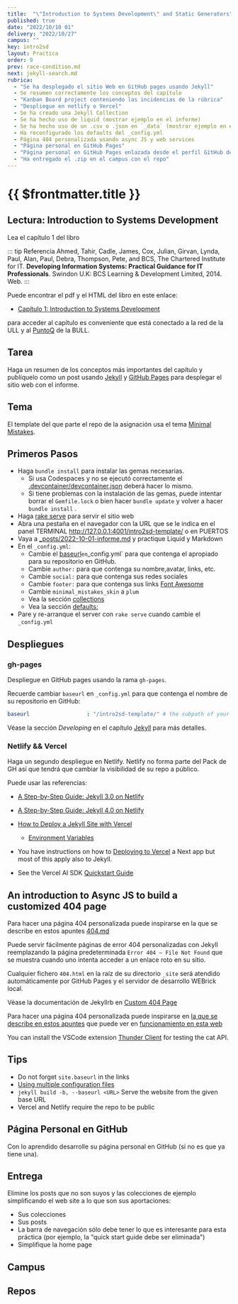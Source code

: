 ```yaml
---
title:  "\"Introduction to Systems Development\" and Static Generators"
published: true
date: "2022/10/10 01"
delivery: "2022/10/27"
campus: ""
key: intro2sd
layout: Practica
order: 9
prev: race-condition.md
next: jekyll-search.md
rubrica:
  - "Se ha desplegado el sitio Web en GitHub pages usando Jekyll"
  - Se resumen correctamente los conceptos del capítulo
  - "Kanban Board project conteniendo las incidencias de la rúbrica"
  - "Despliegue en netlify o Vercel"
  - Se ha creado una Jekyll Collection 
  - Se ha hecho uso de liquid (mostrar ejemplo en el informe)
  - Se ha hecho uso de un .csv o .json en `_data` (mostrar ejemplo en el informe)
  - Ha reconfigurado los defaults del _config.yml
  - Página 404 personalizada usando async JS y web services
  - "Página personal en GitHub Pages"
  - "Página personal en GitHub Pages enlazada desde el perfil GitHub del alumno"
  - "Ha entregado el .zip en el campus con el repo"
---
```


# {{ $frontmatter.title }}

## Lectura: Introduction to Systems Development

Lea el capítulo 1 del libro 

::: tip Referencia
Ahmed, Tahir, Cadle, James, Cox, Julian, Girvan, Lynda, Paul, Alan, Paul, Debra, Thompson, Pete, and BCS, The Chartered Institute for IT. **Developing Information Systems: Practical Guidance for IT Professionals**. Swindon U.K: BCS Learning & Development Limited, 2014. Web.
:::

Puede encontrar el pdf y el HTML del libro en este enlace:

* [Capítulo 1: Introduction to Systems Development](https://ebookcentral-proquest-com.accedys2.bbtk.ull.es/lib/bull-ebooks/detail.action?docID=1713962#) 

para acceder al capítulo es conveniente que está conectado a la red de la ULL y al [PuntoQ](https://www.ull.es/servicios/biblioteca/servicios/puntoq/) de la BULL.

## Tarea

Haga un resumen de los conceptos más importantes del capítulo y publíquelo como un post usando [Jekyll](/temas/web/jekyll) y [GitHub Pages](https://pages.github.com/) para desplegar el sitio web con el informe.

## Tema

El template del que parte el repo de la asignación usa el tema [Minimal Mistakes](https://mmistakes.github.io/minimal-mistakes/docs/quick-start-guide/).

## Primeros Pasos

- Haga `bundle install` para instalar las gemas necesarias. 
  - Si usa Codespaces y no se ejecutó correctamente el [.devcontainer/devcontainer.json](https://github.com/ULL-MII-SYTWS-2425/ull-mii-sytws-2425-intro2sd-intro2sd-template/blob/main/.devcontainer/devcontainer.json) deberá hacer lo mismo.
  - Si tiene problemas con la instalación de las gemas, puede intentar borrar el `Gemfile.lock` o bien hacer `bundle update` y volver a hacer `bundle install` .
- Haga [rake serve](https://github.com/ULL-MII-SYTWS-2425/ull-mii-sytws-2425-intro2sd-intro2sd-template/blob/main/Rakefile) para servir el sitio web
- Abra una pestaña en el navegador con la URL que se le indica en el panel TERMINAL http://127.0.0.1:4001/intro2sd-template/ o en PUERTOS
- Vaya a [_posts/2022-10-01-informe.md](https://github.com/ULL-MII-SYTWS-2425/ull-mii-sytws-2425-intro2sd-intro2sd-template/blob/main/_posts/2022-10-01-informe.md) y practique Liquid y Markdown
- En el `_config.yml`:
  - Cambie el [baseurl](/temas/web/jekyll.html#some-explanations)` en `_config.yml` para que contenga el apropiado para su repositorio en GitHub. 
  - Cambie `author:` para que contenga su nombre,avatar, links, etc.
  - Cambie `social:` para que contenga sus redes sociales
  - Cambie `footer:` para que contenga sus links [Font Awesome](https://fontawesome.com/v4/)
  - Cambie `minimal_mistakes_skin` a `plum`
  - Vea la sección [collections](https://jekyllrb.com/docs/collections/)
  - Vea la sección [defaults:](https://jekyllrb.com/docs/step-by-step/09-collections/#front-matter-defaults)
- Pare y re-arranque el server con `rake serve` cuando cambie el `_config.yml`


## Despliegues

### gh-pages 

Despliegue en GitHub pages usando la rama `gh-pages`.

Recuerde cambiar `baseurl` en `_config.yml` para que contenga el nombre de su repositorio en GitHub:

```yaml
baseurl                  : "/intro2sd-template/" # the subpath of your site, e.g. "/blog"
```

Véase la sección *Developing* en el capítulo [Jekyll](/temas/web/jekyll#developing) para más detalles.

### Netlify && Vercel

Haga un segundo despliegue en Netlify. Netlify no forma parte del Pack de GH así que tendrá que cambiar la visibilidad de su repo a público. 

Puede usar las referencias:

* [A Step-by-Step Guide: Jekyll 3.0 on Netlify](https://www.netlify.com/blog/2015/10/28/a-step-by-step-guide-jekyll-3.0-on-netlify/)
* [A Step-by-Step Guide: Jekyll 4.0 on Netlify](https://www.netlify.com/blog/2020/04/02/a-step-by-step-guide-jekyll-4.0-on-netlify/)

* [How to Deploy a Jekyll Site with Vercel](https://vercel.com/guides/deploying-jekyll-with-vercel) 
  * [Environment Variables](https://vercel.com/docs/concepts/projects/environment-variables?utm_source=next-site&utm_medium=docs&utm_campaign=next-website)
* You have instructions on how to [Deploying to Vercel](/nextjs/vercel-deployment) a Next app but most of this apply also to Jekyll.
* See the Vercel AI SDK [Quickstart Guide](https://sdk.vercel.ai/docs/getting-started)

## An introduction to Async JS to build a customized 404 page

Para hacer una página 404 personalizada puede inspirarse en la que se describe en estos apuntes [404.md](/temas/web/jekyll-404)
 
Puede servir fácilmente páginas de error 404 personalizadas con Jekyll  reemplazando la página predeterminada `Error 404 – File Not Found` que se muestra cuando uno intenta acceder a un enlace roto en su sitio. 

Cualquier fichero `404.html` en la raíz de su directorio `_site` será atendido automáticamente por GitHub Pages y el servidor de desarrollo WEBrick local.

Véase la documentación de Jekyllrb en [Custom 404 Page](https://jekyllrb.com/tutorials/custom-404-page/)

Para hacer una página 404 personalizada puede inspirarse en [la que se describe en estos apuntes](/temas/web/jekyll-404) que puede ver en [funcionamiento en esta web](https://ull-esit-dmsi.github.io/2032/10/31/leccion.html)

You can install the VSCode extension [Thunder Client](https://github.com/rangav/thunder-client-support) for testing the cat API.

## Tips

- Do not forget `site.baseurl`  in the links
- [Using multiple configuration files](/temas/web/jekyll.html#working-in-different-environments)
- `jekyll build -b, --baseurl <URL>`  Serve the website from the given base URL
- Vercel and Netlify require the repo to be public

## Página Personal en GitHub

Con lo aprendido desarrolle su página personal en GitHub (si no es que ya tiene una).

## Entrega 

Elimine los posts que no son suyos y las colecciones de ejemplo simplificando el web site a lo que son sus aportaciones:

* Sus colecciones
* Sus posts
* La barra de navegación sólo debe tener lo que es interesante para esta práctica (por ejemplo, la "quick start guide debe ser eliminada")
* Simplifique la home page

## Campus

<campus></campus>

## Repos

<repos></repos>